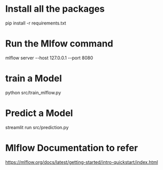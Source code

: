 # Install all the packages
pip install -r requirements.txt

# Run the Mlfow command
mlflow server --host 127.0.0.1 --port 8080

# train a Model 
python src/train_mlflow.py

# Predict a Model
streamlit run src/prediction.py

# Mlflow Documentation to refer
https://mlflow.org/docs/latest/getting-started/intro-quickstart/index.html
